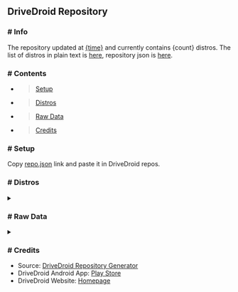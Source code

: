## **DriveDroid Repository**

### # Info

The repository updated at [{time}](https://time.is/UTC{timezone}) and currently contains {count} distros. The list of distros in plain text is [here](./list.txt), repository json is [here](./repo.json).

### # Contents

* > [Setup](#setup)
* > [Distros](#distros)
* > [Raw Data](#raw_data)
* > [Credits](#credits)

### # Setup

Copy [repo.json](./repo.json) link and paste it in DriveDroid repos.

### # Distros

<details><summary></summary>

{distros}

</details>

### # Raw Data

<details><summary></summary>

```json
{repo}

```
</details>

### # Credits

* Source: [DriveDroid Repository Generator](https://github.com/flameshikari/ddrg)
* DriveDroid Android App: [Play Store](https://play.google.com/store/apps/details?id=com.softwarebakery.drivedroid)
* DriveDroid Website: [Homepage](https://www.drivedroid.io)